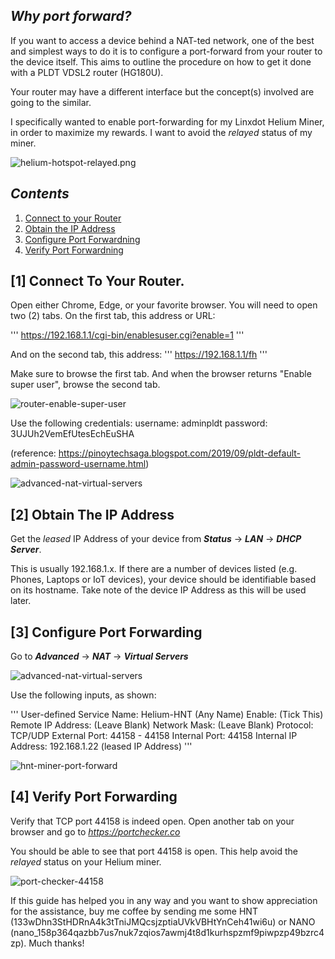 ## _Why port forward?_
If you want to access a device behind a NAT-ted network, one of the best and simplest ways to do it is to configure a port-forward from your router to the device itself. This aims to outline the procedure on how to get it done with a PLDT VDSL2 router (HG180U).

Your router may have a different interface but the concept(s) involved are going to the similar.

I specifically wanted to enable port-forwarding for my Linxdot Helium Miner, in order to maximize my rewards. I want to avoid the _relayed_ status of my miner.

![helium-hotspot-relayed.png](https://dillagr.github.io/port-forwarding/PLDT-HG180U/helium-hotspot-relayed.png)

## **_Contents_**
1. [Connect to your Router](#connect-to-your-router)
1. [Obtain the IP Address](#obtain-the-ip-address)
1. [Configure Port Forwardning](#configure-port-forwarding)
1. [Verify Port Forwardning](#verify-port-forwarding)



## [1] Connect To Your Router.

Open either Chrome, Edge, or your favorite browser. You will need to open two (2) tabs. On the first tab, this address or URL:

'''
https://192.168.1.1/cgi-bin/enablesuser.cgi?enable=1
'''

And on the second tab, this address:
'''
https://192.168.1.1/fh
'''

Make sure to browse the first tab. And when the browser returns "Enable super user", browse the second tab.

![router-enable-super-user](https://dillagr.github.io/port-forwarding/PLDT-HG180U/router-enable-super-user.png)


Use the following credentials:
username: adminpldt
password: 3UJUh2VemEfUtesEchEuSHA

(reference: https://pinoytechsaga.blogspot.com/2019/09/pldt-default-admin-password-username.html)

![advanced-nat-virtual-servers](https://dillagr.github.io/port-forwarding/PLDT-HG180U/advanced-nat-virtual-servers.png)


## [2] Obtain The IP Address

Get the _leased_ IP Address of your device from **_Status_** -> **_LAN_** -> **_DHCP Server_**. 

This is usually 192.168.1.x. If there are a number of devices listed (e.g. Phones, Laptops or IoT devices), your device should be identifiable based on its hostname. Take note of the device IP Address as this will be used later.


## [3] Configure Port Forwarding

Go to **_Advanced_** -> **_NAT_** -> **_Virtual Servers_**

![advanced-nat-virtual-servers](https://dillagr.github.io/port-forwarding/PLDT-HG180U/advanced-nat-virtual-servers.png)

Use the following inputs, as shown:

'''
User-defined Service Name: Helium-HNT (Any Name)
Enable: (Tick This)
Remote IP Address: (Leave Blank)
Network Mask: (Leave Blank)
Protocol: TCP/UDP
External Port: 44158 - 44158
Internal Port: 44158
Internal IP Address: 192.168.1.22 (leased IP Address)
'''

![hnt-miner-port-forward](https://dillagr.github.io/port-forwarding/PLDT-HG180U/hnt-miner-port-forward.png)


## [4] Verify Port Forwarding

Verify that TCP port 44158 is indeed open. Open another tab on your browser and go to [_https://portchecker.co_](https://portchecker.co)

You should be able to see that port 44158 is open. This help avoid the _relayed_ status on your Helium miner.

![port-checker-44158](https://dillagr.github.io/port-forwarding/PLDT-HG180U/port-checker-44158.png)


If this guide has helped you in any way and you want to show appreciation for the assistance, buy me coffee by sending me some HNT (133wDhn3StHDRnA4k3tTniJMQcsjzptiaUVkVBHtYnCeh41wi6u) or NANO (nano_158p364qazbb7us7nuk7zqios7awmj4t8d1kurhspzmf9piwpzp49bzrc4zp). Much thanks!
